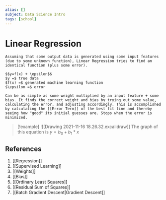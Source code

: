 ```yaml
---
alias: []
subject: Data Science Intro
tags: [school]
---
```

# Linear Regression

```ad-note
Assuming that some output data is generated using some input features (due to some unknown function), Linear Regression tries to find an identical function (plus some error).
```

```ad-math
$$y=f(x) + \epsilon$$
$y =$ true data
$f(x) =$ generated machine learning function
$\epsilon =$ error
```

```ad-info
Can be as simple as some weight multiplied by an input feature + some bias. It finds the correct weight and bias by trying out some value, calculating the error, and adjusting accordingly. This is accomplished by calculating the [[Error Term]] of the best fit line and thereby seeing how "good" its initial guesses are. Stops when the error is minimized.
```

> [!example] 
> ![[Drawing 2021-11-16 18.26.32.excalidraw]]
>The graph of this equation is $y = b_0 + b_1* x$

## References
1. [[Regression]]
2. [[Supervised Learning]]
3. [[Weights]]
4. [[Bias]]
5. [[Ordinary Least Squares]]
6. [[Residual Sum of Squares]]
7. [[Batch Gradient Descent|Gradient Descent]]